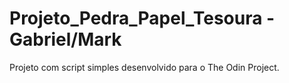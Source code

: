 # Projeto_Pedra_Papel_Tesoura - Gabriel/Mark
Projeto com script simples desenvolvido para o The Odin Project.
